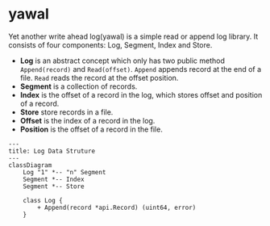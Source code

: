 # yawal

Yet another write ahead log(yawal) is a simple read or append log library. It consists of four components: Log, Segment, Index and Store.

* **Log** is an abstract concept which only has two public method `Append(record)` and `Read(offset)`. `Append` appends record at the end of a file. `Read` reads the record at the offset position.
* **Segment** is a collection of records.
* **Index** is the offset of a record in the log, which stores offset and position of a record.
* **Store** store records in a file.
* **Offset** is the index of a record in the log.
* **Position** is the offset of a record in the file.

```mermaid
---
title: Log Data Struture 
---
classDiagram
    Log "1" *-- "n" Segment
    Segment *-- Index
    Segment *-- Store
    
    class Log {
        + Append(record *api.Record) (uint64, error)
    }
```